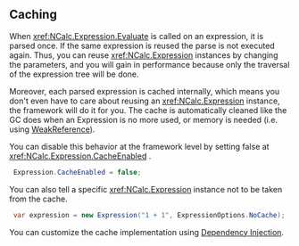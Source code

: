 ﻿## Caching

When <xref:NCalc.Expression.Evaluate> is called on an expression, it is parsed once. If the same expression is reused the parse is not executed again. Thus, you can reuse <xref:NCalc.Expression>  instances by changing the parameters, and you will gain in performance because only the traversal of the expression tree will be done.

Moreover, each parsed expression is cached internally, which means you don't even have to care about reusing an <xref:NCalc.Expression> instance, the framework will do it for you.
The cache is automatically cleaned like the GC does when an Expression is no more used, or memory is needed (i.e. using [WeakReference<LogicalExpression>](https://learn.microsoft.com/en-us/dotnet/api/system.weakreference-1?view=net-8.0)).

You can disable this behavior at the framework level by setting false at <xref:NCalc.Expression.CacheEnabled> .

```c#
 Expression.CacheEnabled = false;
```

You can also tell a specific <xref:NCalc.Expression> instance not to be taken from the cache.

```c#
 var expression = new Expression("1 + 1", ExpressionOptions.NoCache);
```

You can customize the cache implementation using [Dependency Injection](dependency_injection.md).